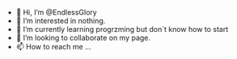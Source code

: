 - 👋 Hi, I’m @EndlessGlory
- 👀 I’m interested in nothing.
- 🌱 I’m currently learning progrzming but don`t know how to start
- 💞️ I’m looking to collaborate on my page.
- 📫 How to reach me ...

<!---
EndlessGlory/EndlessGlory is a ✨ special ✨ repository because its `README.md` (this file) appears on your GitHub profile.
You can click the Preview link to take a look at your changes.
--->

